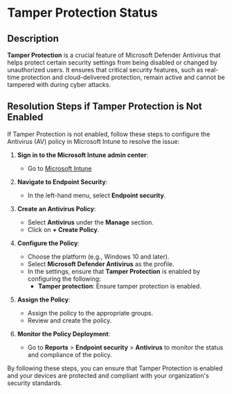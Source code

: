 # Tamper Protection Status

## Description

**Tamper Protection** is a crucial feature of Microsoft Defender Antivirus that helps protect certain security settings from being disabled or changed by unauthorized users. It ensures that critical security features, such as real-time protection and cloud-delivered protection, remain active and cannot be tampered with during cyber attacks.

## Resolution Steps if Tamper Protection is Not Enabled

If Tamper Protection is not enabled, follow these steps to configure the Antivirus (AV) policy in Microsoft Intune to resolve the issue:

1. **Sign in to the Microsoft Intune admin center**:
   - Go to [Microsoft Intune](https://intune.microsoft.com)

2. **Navigate to Endpoint Security**:
   - In the left-hand menu, select **Endpoint security**.

3. **Create an Antivirus Policy**:
   - Select **Antivirus** under the **Manage** section.
   - Click on **+ Create Policy**.

4. **Configure the Policy**:
   - Choose the platform (e.g., Windows 10 and later).
   - Select **Microsoft Defender Antivirus** as the profile.
   - In the settings, ensure that **Tamper Protection** is enabled by configuring the following:
     - **Tamper protection**: Ensure tamper protection is enabled.

5. **Assign the Policy**:
   - Assign the policy to the appropriate groups.
   - Review and create the policy.

6. **Monitor the Policy Deployment**:
   - Go to **Reports** > **Endpoint security** > **Antivirus** to monitor the status and compliance of the policy.

By following these steps, you can ensure that Tamper Protection is enabled and your devices are protected and compliant with your organization's security standards.
